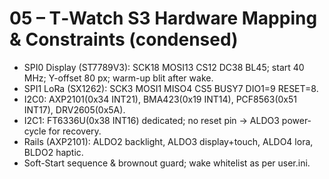 # 05 – T‑Watch S3 Hardware Mapping & Constraints (condensed)
- SPI0 Display (ST7789V3): SCK18 MOSI13 CS12 DC38 BL45; start 40 MHz; Y-offset 80 px; warm-up blit after wake.
- SPI1 LoRa (SX1262): SCK3 MOSI1 MISO4 CS5 BUSY7 DIO1=9 RESET=8.
- I2C0: AXP2101(0x34 INT21), BMA423(0x19 INT14), PCF8563(0x51 INT17), DRV2605(0x5A).
- I2C1: FT6336U(0x38 INT16) dedicated; no reset pin → ALDO3 power-cycle for recovery.
- Rails (AXP2101): ALDO2 backlight, ALDO3 display+touch, ALDO4 lora, BLDO2 haptic.
- Soft-Start sequence & brownout guard; wake whitelist as per user.ini.
